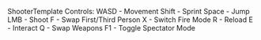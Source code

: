ShooterTemplate
Controls:
WASD - Movement
Shift - Sprint
Space - Jump
LMB - Shoot
F - Swap First/Third Person
X - Switch Fire Mode
R - Reload
E - Interact
Q - Swap Weapons
F1 - Toggle Spectator Mode
